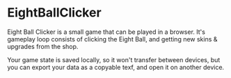 # EightBallClicker

Eight Ball Clicker is a small game that can be played in a browser. It's gameplay loop consists of clicking the Eight Ball, and getting new skins & upgrades from the shop.

Your game state is saved locally, so it won't transfer between devices, but you can export your data as a copyable texf, and open it on another device.